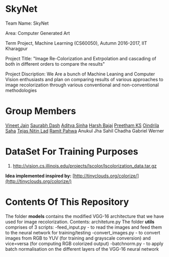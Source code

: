 # SkyNet

Team Name: SkyNet

Area: Computer Generated Art

Term Project, Machine Learning (CS60050), Autumn 2016-2017, IIT Kharagpur

Project Title: "Image Re-Colorization and Extrpolation and cascading of both in different orders to compare the results"

Project Discription: We Are a bunch of Machine Leaning and Computer Vision enthusiasts and plan on comparing results of various approaches to image recolorization through various conventional and non-conventional methodologies

# Group Members
[Vineet Jain](https://github.com/VineetJain96)
[Saurabh Dash](https://github.com/saurabhdash)
[Aditya Sinha](https://github.com/adityasinha379)
[Harsh Bajaj](https://github.com/harsh96)
[Preetham KS](https://github.com/preethamks2016)
[Oindrila Saha](https://github.com/oindrilasaha)
[Tejas Nitin Lad](https://github.com/tejasytl)
[Ramit Pahwa](https://github.com/Ramit-Pahwa)
Anukul Jha
Sahil Chadha
Gabriel Werner

# DataSet For Training Purposes

1. http://vision.cs.illinois.edu/projects/lscolor/lscolorization_data.tar.gz

**Idea implemented inspired by:** [http://tinyclouds.org/colorize/](http://tinyclouds.org/colorize/)

# Contents Of This Repository
The folder **models** contains the modified VGG-16 architecture that we have used for image recolorization. Contents: architeture.py
The folder **utils** comprises of 3 scripts:
-feed_input.py - to read the images and feed them to the neural network for training/testing
-convert_images.py - to convert images from RGB to YUV (for training and grayscale conversion) and vice=versa (for computing RGB colorized output)
-batchnorm.py - to apply batch normalisation on the different layers of the VGG-16 neural network
